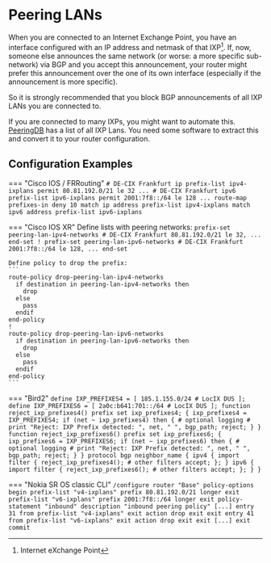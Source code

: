 # Peering LANs

When you are connected to an Internet Exchange Point, you have an interface configured
with an IP address and netmask of that IXP[^1]. If, now, someone else announces the same
network (or worse: a more specific sub-network) via BGP and you accept this announcement,
your router might prefer this announcement over the one of its own interface (especially if
the announcement is more specific).

So it is strongly recommended that you block BGP announcements of all IXP LANs you are
connected to.

If you are connected to many IXPs, you might want to automate this.
[PeeringDB](https://peeringdb.com) has a list of all IXP Lans. You need some software to extract this
and convert it to your router configuration.

## Configuration Examples

=== "Cisco IOS / FRRouting"
    ```
    # DE-CIX Frankfurt
    ip prefix-list ipv4-ixplans permit 80.81.192.0/21 le 32
    ...
    # DE-CIX Frankfurt
    ipv6 prefix-list ipv6-ixplans permit 2001:7f8::/64 le 128
    ...
    route-map prefixes-in deny 10
      match ip address prefix-list ipv4-ixplans
      match ipv6 address prefix-list ipv6-ixplans
    ```

=== "Cisco IOS XR"
    Define lists with peering networks:
    ```
    prefix-set peering-lan-ipv4-networks
      # DE-CIX Frankfurt
      80.81.192.0/21 le 32,
      ...
    end-set
    !
    prefix-set peering-lan-ipv6-networks
      # DE-CIX Frankfurt
      2001:7f8::/64 le 128,
      ...
    end-set
    ```

    Define policy to drop the prefix:
    ```
    route-policy drop-peering-lan-ipv4-networks
      if destination in peering-lan-ipv4-networks then
        drop
      else
        pass
      endif
    end-policy
    !
    route-policy drop-peering-lan-ipv6-networks
      if destination in peering-lan-ipv6-networks then
        drop
      else
        pass
      endif
    end-policy
    ```
=== "Bird2"
    ```
    define IXP_PREFIXES4 = [
      185.1.155.0/24 # LocIX DUS
    ];
    define IXP_PREFIXES6 = [
      2a0c:b641:701::/64 # LocIX DUS
    ];
    function reject_ixp_prefixes4()
    prefix set ixp_prefixes4;
    {
      ixp_prefixes4 = IXP_PREFIXES4;
      if (net ~ ixp_prefixes4) then {
        # optional logging
        # print "Reject: IXP Prefix detected: ", net, " ", bgp_path;
        reject;
      }
    }
    function reject_ixp_prefixes6()
    prefix set ixp_prefixes6;
    {
      ixp_prefixes6 = IXP_PREFIXES6;
      if (net ~ ixp_prefixes6) then {
        # optional logging
        # print "Reject: IXP Prefix detected: ", net, " ", bgp_path;
        reject;
      }
    }
    protocol bgp neighbor_name {
      ipv4 {
        import filter {
          reject_ixp_prefixes4();
          # other filters
          accept;
        };
      }
      ipv6 {
        import filter {
          reject_ixp_prefixes6();
          # other filters
          accept;
        };
      }
    }
    ```

=== "Nokia SR OS classic CLI"
    ```
    /configure router "Base" policy-options
    begin
            prefix-list "v4-ixplans"
                prefix 80.81.192.0/21 longer
            exit
            prefix-list "v6-ixplans"
                prefix 2001:7f8::/64 longer
            exit
            policy-statement "inbound"
                description "inbound peering policy"
                [...]
                entry 31
                    from
                        prefix-list "v4-ixplans"
                    exit
                    action drop
                    exit
                exit
                entry 41
                    from
                        prefix-list "v6-ixplans"
                    exit
                    action drop
                    exit
                exit
                [...]
            exit
    commit
    ```

[^1]: Internet eXchange Point

